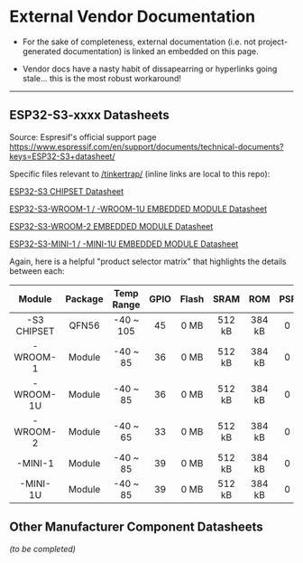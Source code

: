 # External Vendor Documentation

- For the sake of completeness, external documentation (i.e. not project-generated documentation) is linked an embedded on this page.

- Vendor docs have a nasty habit of dissapearring or hyperlinks going stale... this is the most robust workaround!

--------------------------------------------------------------------------------------------------------------------------------------------------------------------
## ESP32-S3-xxxx Datasheets

Source: Espresif's official support page https://www.espressif.com/en/support/documents/technical-documents?keys=ESP32-S3+datasheet/

Specific files relevant to [/tinkertrap/](https://github.com/benseleb/tinkertrap/) (inline links are local to this repo):

[ESP32-S3 CHIPSET Datasheet](www.github.com/benseleb/tinkertrap/documentation/pdf/esp32-s3_datasheet_en.pdf)

[ESP32-S3-WROOM-1 / -WROOM-1U EMBEDDED MODULE Datasheet](www.github.com/benseleb/tinkertrap/documentation/pdf/esp32-s3-wroom-1_wroom-1u_datasheet_en.pdf)

[ESP32-S3-WROOM-2 EMBEDDED MODULE Datasheet](www.github.com/benseleb/tinkertrap/documentation/pdf/esp32-s3-wroom-2_datasheet_en.pdf)

[ESP32-S3-MINI-1 / -MINI-1U EMBEDDED MODULE Datasheet](www.github.com/benseleb/tinkertrap/documentation/pdf/esp32-s3-mini-1_mini-1u_datasheet_en.pdf)

Again, here is a helpful "product selector matrix" that highlights the details between each:
<!-- REMEMBER, GITHUB MARKDOWN AUTOMATICALLY "CENTERS COLUMNS! -->
|    Module   | Package | Temp Range| GPIO  | Flash |  SRAM  |   ROM  | PSRAM |  Clock  | Core | Antenna |   Dims (mm)   |
| :---------: | :-----: | :-------: | :---: | :---: | :----: | :----: | :---: | :-----: | :--: | :-----: | :-----------: |
| -S3 CHIPSET |  QFN56  | -40 ~ 105 |  45   | 0 MB  | 512 kB | 384 kB | 0 MB  | 240 MHz | Dual | F-Trace |    7.0x7.0    |
|  -WROOM-1   |  Module | -40 ~ 85  |  36   | 0 MB  | 512 kB | 384 kB | 0 MB  | 240 MHz | Dual | F-Trace | 18.0x25.5x3.1 |
|  -WROOM-1U  |  Module | -40 ~ 85  |  36   | 0 MB  | 512 kB | 384 kB | 0 MB  | 240 MHz | Dual | F-Trace | 18.0x25.5x3.2 |
|  -WROOM-2   |  Module | -40 ~ 65  |  33   | 0 MB  | 512 kB | 384 kB | 0 MB  | 240 MHz | Dual | F-Trace | 18.0x25.5x3.1 |
|   -MINI-1   |  Module | -40 ~ 85  |  39   | 0 MB  | 512 kB | 384 kB | 0 MB  | 240 MHz | Dual | F-Trace | 15.4x20.5x2.4 |
|  -MINI-1U   |  Module | -40 ~ 85  |  39   | 0 MB  | 512 kB | 384 kB | 0 MB  | 240 MHz | Dual | F-Trace | 15.4x20.5x2.4 |


## Other Manufacturer Component Datasheets

_(to be completed)_
